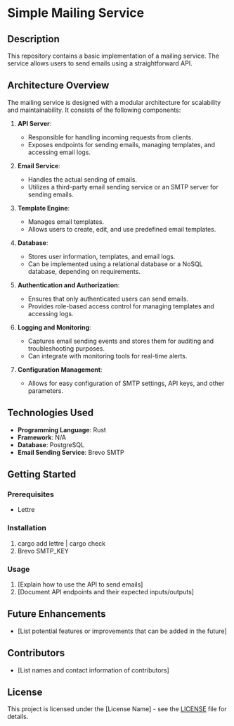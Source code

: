 # Simple Mailing Service

## Description

This repository contains a basic implementation of a mailing service. The service allows users to send emails using a straightforward API.

## Architecture Overview

The mailing service is designed with a modular architecture for scalability and maintainability. It consists of the following components:

1.  **API Server**:
    
    -   Responsible for handling incoming requests from clients.
    -   Exposes endpoints for sending emails, managing templates, and accessing email logs.
2.  **Email Service**:
    
    -   Handles the actual sending of emails.
    -   Utilizes a third-party email sending service or an SMTP server for sending emails.
3.  **Template Engine**:
    
    -   Manages email templates.
    -   Allows users to create, edit, and use predefined email templates.
4.  **Database**:
    
    -   Stores user information, templates, and email logs.
    -   Can be implemented using a relational database or a NoSQL database, depending on requirements.
5.  **Authentication and Authorization**:
    
    -   Ensures that only authenticated users can send emails.
    -   Provides role-based access control for managing templates and accessing logs.
6.  **Logging and Monitoring**:
    
    -   Captures email sending events and stores them for auditing and troubleshooting purposes.
    -   Can integrate with monitoring tools for real-time alerts.
7.  **Configuration Management**:
    
    -   Allows for easy configuration of SMTP settings, API keys, and other parameters.

## Technologies Used

-   **Programming Language**: Rust
-   **Framework**: N/A
-   **Database**: PostgreSQL
-   **Email Sending Service**: Brevo SMTP

## Getting Started

### Prerequisites

-   Lettre

### Installation

1.  cargo add lettre | cargo check
2.  Brevo SMTP_KEY

### Usage

1.  [Explain how to use the API to send emails]
2.  [Document API endpoints and their expected inputs/outputs]

## Future Enhancements

-   [List potential features or improvements that can be added in the future]

## Contributors

-   [List names and contact information of contributors]

## License

This project is licensed under the [License Name] - see the [LICENSE](https://chat.openai.com/c/LICENSE) file for details.
